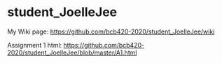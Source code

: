 # student_JoelleJee

My Wiki page: https://github.com/bcb420-2020/student_JoelleJee/wiki

Assignment 1 html: https://github.com/bcb420-2020/student_JoelleJee/blob/master/A1.html
